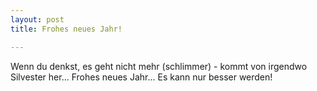 ```yaml
---
layout: post
title: Frohes neues Jahr!

---
```


Wenn du denkst, es geht nicht mehr (schlimmer) - kommt von irgendwo Silvester her... Frohes neues Jahr... Es kann nur besser werden!


